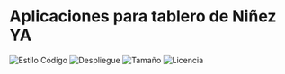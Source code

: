 # Aplicaciones para tablero de Niñez YA

![Estilo Código](https://github.com/enflujo/imagina-ninezya/actions/workflows/estilo-codigo.yml/badge.svg)
![Despliegue](https://github.com/enflujo/imagina-ninezya/actions/workflows/despliegue.yml/badge.svg)
![Tamaño](https://img.shields.io/github/repo-size/enflujo/imagina-ninezya?color=%235757f7&label=Tama%C3%B1o%20repo&logo=open-access&logoColor=white)
![Licencia](https://img.shields.io/github/license/enflujo/imagina-ninezya?label=Licencia&logo=open-source-initiative&logoColor=white)
